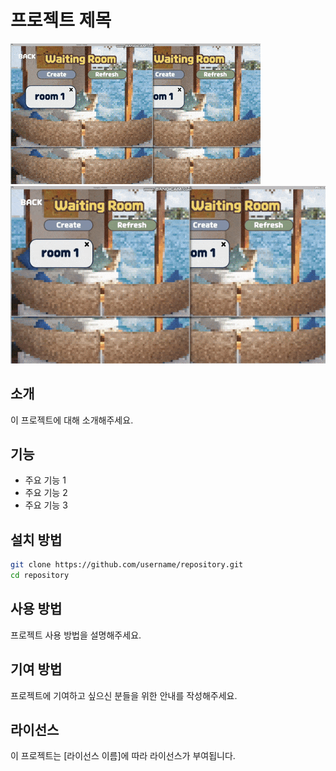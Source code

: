 # 프로젝트 제목

![Hello GIF](/readme/gif/enter-game.gif)
![Hello2 GIF](/readme/gif/enter-game2.gif)

## 소개

이 프로젝트에 대해 소개해주세요.

## 기능

- 주요 기능 1
- 주요 기능 2
- 주요 기능 3

## 설치 방법

```bash
git clone https://github.com/username/repository.git
cd repository
```

## 사용 방법

프로젝트 사용 방법을 설명해주세요.

## 기여 방법

프로젝트에 기여하고 싶으신 분들을 위한 안내를 작성해주세요.

## 라이선스

이 프로젝트는 [라이선스 이름]에 따라 라이선스가 부여됩니다.
